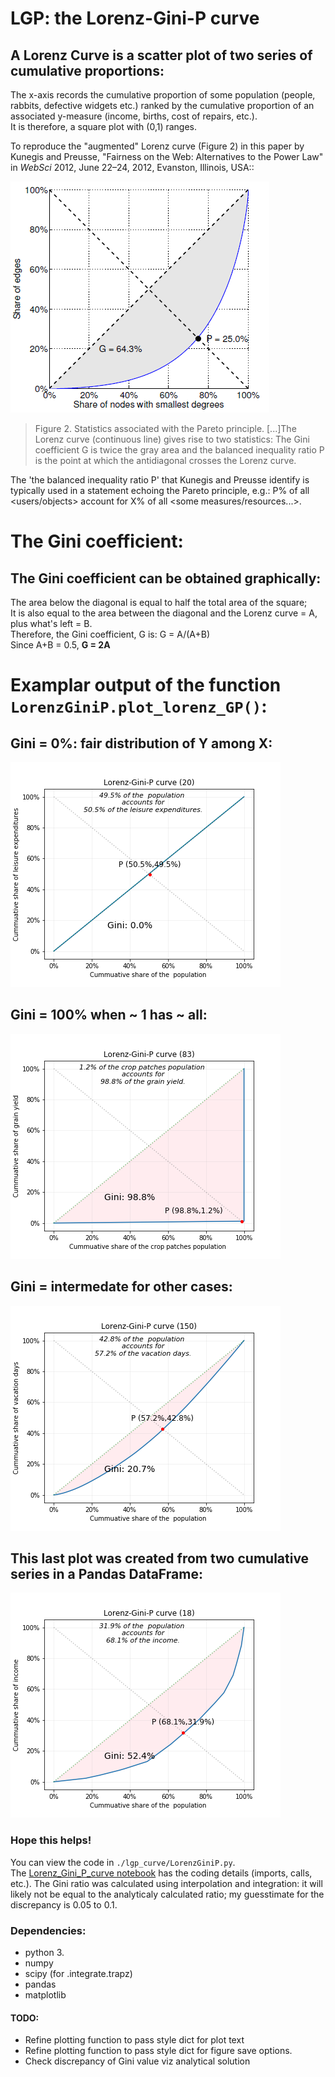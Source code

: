# LGP: the Lorenz-Gini-P curve


## A Lorenz Curve is a scatter plot of two series of cumulative proportions:
The x-axis records the cumulative proportion of some population (people, rabbits, defective widgets etc.) 
ranked by the cumulative proportion of an associated y-measure (income, births, cost of repairs, etc.).  
It is therefore, a square plot with (0,1) ranges.

To reproduce the "augmented" Lorenz curve (Figure 2) in this paper by Kunegis and Preusse, "Fairness on the Web: Alternatives to the Power Law" in *WebSci* 2012, June 22–24, 2012, Evanston, Illinois, USA::  

![Figure2](./images/LorenzGiniP_Figure2.png)
> Figure 2. Statistics associated with the Pareto principle. [...]The Lorenz curve (continuous line) gives rise to two statistics: The Gini coefficient G is twice the gray area and the balanced inequality ratio P is the point at which the antidiagonal crosses the Lorenz curve.


The 'the balanced inequality ratio P' that Kunegis and Preusse identify is typically used in a statement echoing the Pareto principle, e.g.: P% of all <users/objects> account for X% of all <some measures/resources...>.

# The Gini coefficient:  

## The Gini coefficient can be obtained graphically:  
The area below the diagonal is equal to half the total area of the square;  
It is also equal to the area between the diagonal and the Lorenz curve = A, 
plus what's left = B.  
Therefore, the Gini coefficient, G is:  G = A/(A+B)   
Since A+B = 0.5, **G = 2A**

# Examplar output of the function `LorenzGiniP.plot_lorenz_GP()`:  

## Gini = 0%: fair distribution of Y among X:  

![Gini0](./images/Lorenz_Gini0.png)  

## Gini = 100% when ~ 1 has ~ all: 
![Gini100](./images/Lorenz_Gini100.png)  

## Gini = intermedate for other cases:  
![Gini](./images/Lorenz_Gini.png)  

## This last plot was created from two cumulative series in a Pandas DataFrame:
![Gini pandas](./images/Lorenz_Gini_pandas.png)


### Hope this helps!

You can view the code in `./lgp_curve/LorenzGiniP.py`.  
The [Lorenz_Gini_P_curve notebook](./notebooks/Lorenz_Gini_P_curve.ipynb) has the coding details (imports, calls, etc.).
The Gini ratio was calculated using interpolation and integration: it will likely not be equal to the analyticaly calculated ratio; my guesstimate for the discrepancy is 0.05 to 0.1.

### Dependencies:  
* python 3.
* numpy
* scipy (for .integrate.trapz)
* pandas
* matplotlib

#### TODO: 
* Refine plotting function to pass style dict for plot text
* Refine plotting function to pass style dict for figure save options.
* Check discrepancy of Gini value viz analytical solution